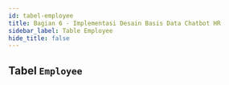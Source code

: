 ```yaml
---
id: tabel-employee
title: Bagian 6 - Implementasi Desain Basis Data Chatbot HR
sidebar_label: Table Employee
hide_title: false
---
```

## Tabel `Employee`
